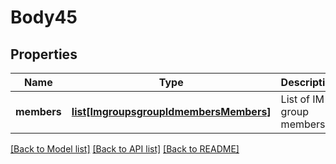 # Body45

## Properties
Name | Type | Description | Notes
------------ | ------------- | ------------- | -------------
**members** | [**list[ImgroupsgroupIdmembersMembers]**](ImgroupsgroupIdmembersMembers.md) | List of IM group members. | [optional] 

[[Back to Model list]](../README.md#documentation-for-models) [[Back to API list]](../README.md#documentation-for-api-endpoints) [[Back to README]](../README.md)


